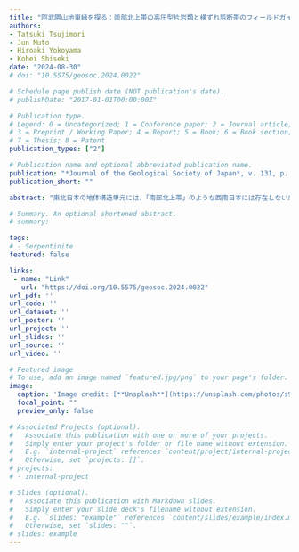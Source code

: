 ```yaml
---
title: "阿武隈山地東縁を探る：南部北上帯の高圧型片岩類と横ずれ剪断帯のフィールドガイド [Exploring the Eastern Abukuma Mountains: A field guide to high-pressure metamorphic rocks and strike-slip crustal shear zones in the Southern Kitakami Belt, NE Japan]"
authors:
- Tatsuki Tsujimori
- Jun Muto
- Hiroaki Yokoyama
- Kohei Shiseki
date: "2024-08-30"
# doi: "10.5575/geosoc.2024.0022"

# Schedule page publish date (NOT publication's date).
# publishDate: "2017-01-01T00:00:00Z"

# Publication type.
# Legend: 0 = Uncategorized; 1 = Conference paper; 2 = Journal article;
# 3 = Preprint / Working Paper; 4 = Report; 5 = Book; 6 = Book section;
# 7 = Thesis; 8 = Patent
publication_types: ["2"]

# Publication name and optional abbreviated publication name.
publication: "*Journal of the Geological Society of Japan*, v. 131, p. 351–367, https://doi.org/10.5575/geosoc.2024.0022"
publication_short: ""

abstract: "東北日本の地体構造単元には、「南部北上帯」のような西南日本には存在しない広大な複合地質帯が含まれている。この南部北上帯はマイクロプレートの性格を持ち、古生代前期の海洋性島弧−縁海の断片（オフィオライト）や島弧花崗岩類に加えて、古生代後期の高圧型変成岩類などを基盤とし、断続的に保たれたシルル紀から白亜紀までの陸棚堆積岩層が存在する。そして、これらの岩石には白亜紀の花崗岩類のプルトンが貫入し、古日本弧構成岩類の改変過程が保持されている。近年、南部北上帯の構成岩類は、日本海拡大以前のアジア大陸縁火山弧の地殻進化とテクトニクスを理解するための重要な研究対象として再評価され、例えば砕屑性ジルコンをもちいた地殻進化に関する研究に関しては、南部北上帯に固有の陸棚堆積岩層に着目することで西南日本よりも高解像度の連続的な情報が得られている。また、アジア大陸東縁の一部から現在の日本列島の形成に至る古地理を復元する研究において、南部北上帯の西端を定義する畑川断層およびそれに並行する双葉断層に沿った前期白亜紀の花崗岩を起源とする破砕帯は重要な地質研究素材である。この破砕帯は、白亜紀のアジア大陸東縁における大規模な横ずれ断層運動や、その後の背弧拡大に伴う大陸地殻の裂開やマイクロプレートの形成など、日本列島周辺域に固有の地質学的問題を解明する上で長年にわたって重要視されてきた。さらに、この破砕帯は、過去の内陸地震の地震発生域での物理化学過程を地表で直接観察できる化石断層として、非常に高い価値を持っている。本巡検コースでは、阿武隈山地の東縁で見られる古生代の高圧型変成岩や石灰岩など、南部北上帯を構成する岩石と、白亜紀以降の横ずれ断層によって生じたさまざまな変形岩を紹介し、それらについて現地での討論を目的とする。"

# Summary. An optional shortened abstract.
# summary: 

tags: 
# - Serpentinite
featured: false

links:
 - name: "Link"
   url: "https://doi.org/10.5575/geosoc.2024.0022"
url_pdf: ''
url_code: ''
url_dataset: ''
url_poster: ''
url_project: ''
url_slides: ''
url_source: ''
url_video: ''

# Featured image
# To use, add an image named `featured.jpg/png` to your page's folder. 
image: 
  caption: 'Image credit: [**Unsplash**](https://unsplash.com/photos/s9CC2SKySJM)'
  focal_point: ""
  preview_only: false

# Associated Projects (optional).
#   Associate this publication with one or more of your projects.
#   Simply enter your project's folder or file name without extension.
#   E.g. `internal-project` references `content/project/internal-project/index.md`.
#   Otherwise, set `projects: []`.
# projects:
# - internal-project

# Slides (optional).
#   Associate this publication with Markdown slides.
#   Simply enter your slide deck's filename without extension.
#   E.g. `slides: "example"` references `content/slides/example/index.md`.
#   Otherwise, set `slides: ""`.
# slides: example
---
```

